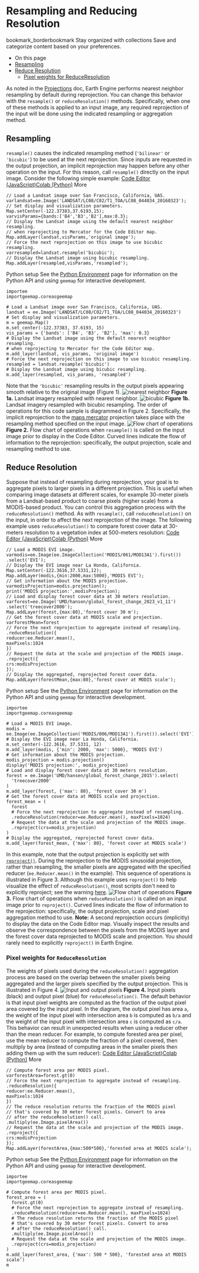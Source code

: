  
#  Resampling and Reducing Resolution 
bookmark_borderbookmark Stay organized with collections  Save and categorize content based on your preferences.
  * On this page
  * [Resampling](https://developers.google.com/earth-engine/guides/resample#resampling)
  * [Reduce Resolution](https://developers.google.com/earth-engine/guides/resample#reduce_resolution)
    * [Pixel weights for ReduceResolution](https://developers.google.com/earth-engine/guides/resample#pixel_weights_for_reduceresolution)


As noted in the [Projections](https://developers.google.com/earth-engine/guides/projections) doc, Earth Engine performs nearest neighbor resampling by default during reprojection. You can change this behavior with the `resample()` or `reduceResolution()` methods. Specifically, when one of these methods is applied to an input image, any required reprojection of the input will be done using the indicated resampling or aggregation method.
## Resampling
`resample()` causes the indicated resampling method (`'bilinear'` or `'bicubic'`) to be used at the next reprojection. Since inputs are requested in the output projection, an implicit reprojection may happen before any other operation on the input. For this reason, call `resample()` directly on the input image. Consider the following simple example:
[Code Editor (JavaScript)](https://developers.google.com/earth-engine/guides/resample#code-editor-javascript-sample)[Colab (Python)](https://developers.google.com/earth-engine/guides/resample#colab-python-sample) More
```
// Load a Landsat image over San Francisco, California, UAS.
varlandsat=ee.Image('LANDSAT/LC08/C02/T1_TOA/LC08_044034_20160323');
// Set display and visualization parameters.
Map.setCenter(-122.37383,37.6193,15);
varvisParams={bands:['B4','B3','B2'],max:0.3};
// Display the Landsat image using the default nearest neighbor resampling.
// when reprojecting to Mercator for the Code Editor map.
Map.addLayer(landsat,visParams,'original image');
// Force the next reprojection on this image to use bicubic resampling.
varresampled=landsat.resample('bicubic');
// Display the Landsat image using bicubic resampling.
Map.addLayer(resampled,visParams,'resampled');
```
Python setup
See the [ Python Environment](https://developers.google.com/earth-engine/guides/python_install) page for information on the Python API and using `geemap` for interactive development.
```
importee
importgeemap.coreasgeemap
```
```
# Load a Landsat image over San Francisco, California, UAS.
landsat = ee.Image('LANDSAT/LC08/C02/T1_TOA/LC08_044034_20160323')
# Set display and visualization parameters.
m = geemap.Map()
m.set_center(-122.37383, 37.6193, 15)
vis_params = {'bands': ['B4', 'B3', 'B2'], 'max': 0.3}
# Display the Landsat image using the default nearest neighbor resampling.
# when reprojecting to Mercator for the Code Editor map.
m.add_layer(landsat, vis_params, 'original image')
# Force the next reprojection on this image to use bicubic resampling.
resampled = landsat.resample('bicubic')
# Display the Landsat image using bicubic resampling.
m.add_layer(resampled, vis_params, 'resampled')
```

Note that the `'bicubic'` resampling results in the output pixels appearing smooth relative to the original image (Figure 1).
![nearest neighbor](https://developers.google.com/static/earth-engine/images/resample_original.png) **Figure 1a.** Landsat imagery resampled with nearest neighbor.
![bicubic](https://developers.google.com/static/earth-engine/images/resample_bicubic.png) **Figure 1b.** Landsat imagery resampled with bicubic resampling.
The order of operations for this code sample is diagrammed in Figure 2. Specifically, the implicit reprojection to the [maps mercator](http://epsg.io/3857) projection takes place with the resampling method specified on the input image.
![Flow chart of operations](https://developers.google.com/static/earth-engine/images/Resample.png)
**Figure 2.** Flow chart of operations when `resample()` is called on the input image prior to display in the Code Editor. Curved lines indicate the flow of information to the reprojection: specifically, the output projection, scale and resampling method to use.
## Reduce Resolution
Suppose that instead of resampling during reprojection, your goal is to aggregate pixels to larger pixels in a different projection. This is useful when comparing image datasets at different scales, for example 30-meter pixels from a Landsat-based product to coarse pixels (higher scale) from a MODIS-based product. You can control this aggregation process with the `reduceResolution()` method. As with `resample()`, call `reduceResolution()` on the input, in order to affect the next reprojection of the image. The following example uses `reduceResolution()` to compare forest cover data at 30-meters resolution to a vegetation index at 500-meters resolution:
[Code Editor (JavaScript)](https://developers.google.com/earth-engine/guides/resample#code-editor-javascript-sample)[Colab (Python)](https://developers.google.com/earth-engine/guides/resample#colab-python-sample) More
```
// Load a MODIS EVI image.
varmodis=ee.Image(ee.ImageCollection('MODIS/061/MOD13A1').first())
.select('EVI');
// Display the EVI image near La Honda, California.
Map.setCenter(-122.3616,37.5331,12);
Map.addLayer(modis,{min:2000,max:5000},'MODIS EVI');
// Get information about the MODIS projection.
varmodisProjection=modis.projection();
print('MODIS projection:',modisProjection);
// Load and display forest cover data at 30 meters resolution.
varforest=ee.Image('UMD/hansen/global_forest_change_2023_v1_11')
.select('treecover2000');
Map.addLayer(forest,{max:80},'forest cover 30 m');
// Get the forest cover data at MODIS scale and projection.
varforestMean=forest
// Force the next reprojection to aggregate instead of resampling.
.reduceResolution({
reducer:ee.Reducer.mean(),
maxPixels:1024
})
// Request the data at the scale and projection of the MODIS image.
.reproject({
crs:modisProjection
});
// Display the aggregated, reprojected forest cover data.
Map.addLayer(forestMean,{max:80},'forest cover at MODIS scale');
```
Python setup
See the [ Python Environment](https://developers.google.com/earth-engine/guides/python_install) page for information on the Python API and using `geemap` for interactive development.
```
importee
importgeemap.coreasgeemap
```
```
# Load a MODIS EVI image.
modis = ee.Image(ee.ImageCollection('MODIS/006/MOD13A1').first()).select('EVI')
# Display the EVI image near La Honda, California.
m.set_center(-122.3616, 37.5331, 12)
m.add_layer(modis, {'min': 2000, 'max': 5000}, 'MODIS EVI')
# Get information about the MODIS projection.
modis_projection = modis.projection()
display('MODIS projection:', modis_projection)
# Load and display forest cover data at 30 meters resolution.
forest = ee.Image('UMD/hansen/global_forest_change_2015').select(
  'treecover2000'
)
m.add_layer(forest, {'max': 80}, 'forest cover 30 m')
# Get the forest cover data at MODIS scale and projection.
forest_mean = (
  forest
  # Force the next reprojection to aggregate instead of resampling.
  .reduceResolution(reducer=ee.Reducer.mean(), maxPixels=1024)
  # Request the data at the scale and projection of the MODIS image.
  .reproject(crs=modis_projection)
)
# Display the aggregated, reprojected forest cover data.
m.add_layer(forest_mean, {'max': 80}, 'forest cover at MODIS scale')
```

In this example, note that the output projection is explicitly set with [`reproject()`](https://developers.google.com/earth-engine/guides/projections#reprojecting). During the reprojection to the MODIS sinusoidal projection, rather than resampling, the smaller pixels are aggregated with the specified reducer (`ee.Reducer.mean()` in the example). This sequence of operations is illustrated in Figure 3. Although this example uses `reproject()` to help visualize the effect of `reduceResolution()`, most scripts don't need to explicitly reproject; see the warning [here](https://developers.google.com/earth-engine/guides/projections#reprojecting).
![Flow chart of operations](https://developers.google.com/static/earth-engine/images/ReduceResolution.png)
**Figure 3.** Flow chart of operations when `reduceResolution()` is called on an input image prior to `reproject()`. Curved lines indicate the flow of information to the reprojection: specifically, the output projection, scale and pixel aggregation method to use.
**Note:** A second reprojection occurs (implicitly) to display the data on the Code Editor map. Visually inspect the results and observe the correspondence between the pixels from the MODIS layer and the forest cover data reprojected to MODIS scale and projection. You should rarely need to explicitly `reproject()` in Earth Engine.
### Pixel weights for `ReduceResolution`
The weights of pixels used during the `reduceResolution()` aggregation process are based on the overlap between the smaller pixels being aggregated and the larger pixels specified by the output projection. This is illustrated in Figure 4.
![Input and output pixels](https://developers.google.com/static/earth-engine/images/ReduceResolution_weights.png)
**Figure 4.** Input pixels (black) and output pixel (blue) for `reduceResolution()`.
The default behavior is that input pixel weights are computed as the fraction of the output pixel area covered by the input pixel. In the diagram, the output pixel has area `a`, the weight of the input pixel with intersection area `b` is computed as `b/a` and the weight of the input pixel with intersection area `c` is computed as `c/a`. This behavior can result in unexpected results when using a reducer other than the mean reducer. For example, to compute forested area per pixel, use the mean reducer to compute the fraction of a pixel covered, then multiply by area (instead of computing areas in the smaller pixels then adding them up with the sum reducer):
[Code Editor (JavaScript)](https://developers.google.com/earth-engine/guides/resample#code-editor-javascript-sample)[Colab (Python)](https://developers.google.com/earth-engine/guides/resample#colab-python-sample) More
```
// Compute forest area per MODIS pixel.
varforestArea=forest.gt(0)
// Force the next reprojection to aggregate instead of resampling.
.reduceResolution({
reducer:ee.Reducer.mean(),
maxPixels:1024
})
// The reduce resolution returns the fraction of the MODIS pixel
// that's covered by 30 meter forest pixels. Convert to area
// after the reduceResolution() call.
.multiply(ee.Image.pixelArea())
// Request the data at the scale and projection of the MODIS image.
.reproject({
crs:modisProjection
});
Map.addLayer(forestArea,{max:500*500},'forested area at MODIS scale');
```
Python setup
See the [ Python Environment](https://developers.google.com/earth-engine/guides/python_install) page for information on the Python API and using `geemap` for interactive development.
```
importee
importgeemap.coreasgeemap
```
```
# Compute forest area per MODIS pixel.
forest_area = (
  forest.gt(0)
  # Force the next reprojection to aggregate instead of resampling.
  .reduceResolution(reducer=ee.Reducer.mean(), maxPixels=1024)
  # The reduce resolution returns the fraction of the MODIS pixel
  # that's covered by 30 meter forest pixels. Convert to area
  # after the reduceResolution() call.
  .multiply(ee.Image.pixelArea())
  # Request the data at the scale and projection of the MODIS image.
  .reproject(crs=modis_projection)
)
m.add_layer(forest_area, {'max': 500 * 500}, 'forested area at MODIS scale')
m
```

